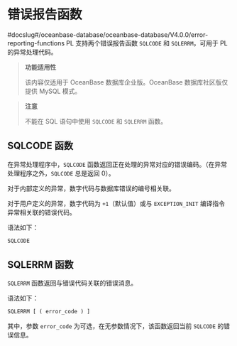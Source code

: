 错误报告函数 
===========================
#docslug#/oceanbase-database/oceanbase-database/V4.0.0/error-reporting-functions
PL 支持两个错误报告函数 `SQLCODE` 和 `SQLERRM`，可用于 PL 的异常处理代码。


>**功能适用性**
>
>该内容仅适用于 OceanBase 数据库企业版。OceanBase 数据库社区版仅提供 MySQL 模式。

>**注意**
>
>不能在 SQL 语句中使用 `SQLCODE` 和 `SQLERRM` 函数。

SQLCODE 函数 
-------------------------------

在异常处理程序中，`SQLCODE` 函数返回正在处理的异常对应的错误编码。（在异常处理程序之外，`SQLCODE` 总是返回 0）。

对于内部定义的异常，数字代码与数据库错误的编号相关联。

对于用户定义的异常，数字代码为 `+1`（默认值）或与 `EXCEPTION_INIT` 编译指令异常相关联的错误代码。

语法如下：

```sql
SQLCODE
```



SQLERRM 函数 
-------------------------------

`SQLERRM` 函数返回与错误代码关联的错误消息。

语法如下：

```sql
SQLERRM [ ( error_code ) ]
```



其中，参数 `error_code` 为可选，在无参数情况下，该函数返回当前 `SQLCODE` 的错误信息。
